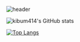 <!-- kibum414's profile -->

![header](https://capsule-render.vercel.app/api?type=soft&color=auto&height=150&section=header&text=KiBeom,%20Park&fontSize=70&animation=twinkling)

![kibum414's GitHub stats](https://github-readme-stats.vercel.app/api?username=kibum414&count_private=true&include_all_commits=false&show_icons=true&theme=swift&hide=stars,issues&title_color=DBAEFF&width=40)

[![Top Langs](https://github-readme-stats.vercel.app/api/top-langs/?username=kibum414&count_private=true&include_all_commits=true&theme=swift&layout=compact&title_color=DBAEFF&width=49.2)](https://github.com/anuraghazra/github-readme-stats)

<!--
**kibum414/kibum414** is a ✨ _special_ ✨ repository because its `README.md` (this file) appears on your GitHub profile.

Here are some ideas to get you started:

- 🔭 I’m currently working on ...
- 🌱 I’m currently learning ...
- 👯 I’m looking to collaborate on ...
- 🤔 I’m looking for help with ...
- 💬 Ask me about ...
- 📫 How to reach me: ...
- 😄 Pronouns: ...
- ⚡ Fun fact: ...
-->

<!--
<a href="https://github.com/ashutosh00710/github-readme-activity-graph">
<img src="https://activity-graph.herokuapp.com/graph?username=g2hhh2ee&theme=react-dark&bg_color=20232a&hide_border=true&line=FBE38E&color=DBAEFF" width=60%/>
</a>


<img src="https://img.shields.io/badge/JAVA-007396?style=for-the-badge&logo=java&logoColor=white">

![JavaScript](https://img.shields.io/badge/javascript-%23323330.svg?style=for-the-badge&logo=javascript&color=282A36)
-->


<!--
[![Hits](https://hits.seeyoufarm.com/api/count/incr/badge.svg?url=https%3A%2F%2Fgithub.com%2Fg2hhh2ee&count_bg=%23918FE0&title_bg=%23545454&icon=github.svg&icon_color=%23E7E7E7&title=Views&edge_flat=false)](https://hits.seeyoufarm.com)</div>
[![Hits](https://hits.seeyoufarm.com/api/count/incr/badge.svg?url=https%3A%2F%2Fgithub.com%2Fg2hhh2ee&count_bg=%23DD6387&title_bg=%23282A36&icon=&icon_color=%23E7E7E7&title=hits&edge_flat=false&title_color=DBAEFF)](https://hits.seeyoufarm.com)
-->


<!--
[![Top Langs](https://github-readme-stats.vercel.app/api/top-langs/?username=g2hhh2ee&count_private=true&include_all_commits=true&theme=dracula&layout=compact&title_color=DBAEFF&width=49.2)](https://github.com/anuraghazra/github-readme-stats)
-->
